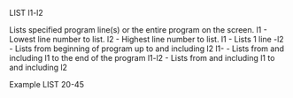 LIST l1-l2

Lists specified program line(s) or the entire program on the screen.
  l1  - Lowest line number to list.
  l2  - Highest line number to list.
        l1    - Lists 1 line
        -l2   - Lists from beginning of program up to and including l2
        l1-   - Lists from and including l1 to the end of the program
        l1-l2 - Lists from and including l1 to and including l2

Example
LIST 20-45
